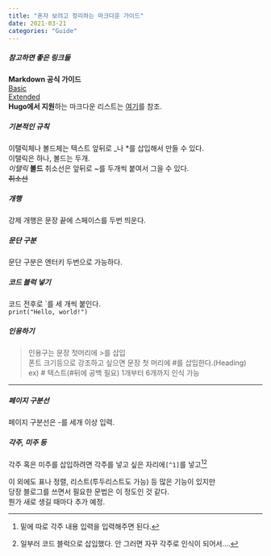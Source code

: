 ```yaml
---
title: "혼자 보려고 정리하는 마크다운 가이드"
date: 2021-03-21
categories: "Guide"
---
```

##### 참고하면 좋은 링크들
**Markdown 공식 가이드**  
[Basic](https://www.markdownguide.org/basic-syntax/)  
[Extended](https://www.markdownguide.org/extended-syntax/)  
**Hugo에서 지원**하는 마크다운 리스트는 [여기](https://www.markdownguide.org/tools/hugo/)를 참조.

##### 기본적인 규칙
이탤릭체나 볼드체는 텍스트 앞뒤로 _나 *를 삽입해서 만들 수 있다.  
이탤릭은 하나, 볼드는 두개.  
*이탤릭* __볼드__
취소선은 앞뒤로 ~를 두개씩 붙여서 그을 수 있다.  
~~취소선~~


##### 개행
강제 개행은 문장 끝에 스페이스를 두번 띄운다.  


##### 문단 구분
문단 구분은 엔터키 두번으로 가능하다.  
<!--~~내가 쓰는 테마는 #으로 소제목을 붙임으로써 우측에 색인 기능을 지원하는데, 이상하게 ##, ### 밖에 인식을 못한다.~~  
해결법: config 파일에 아래의 코드를 추가한다.  
```
[markup]
  [markup.tableOfContents]
    endLevel = 6 #default 3
    ordered = false
    startLevel = 1 #default 2
```-->
##### 코드 블럭 넣기
코드 전후로 `를 세 개씩 붙인다.  
```print("Hello, world!")```


##### 인용하기
>인용구는 문장 첫머리에 >를 삽입  
폰트 크기등으로 강조하고 싶으면 문장 첫 머리에 #를 삽입한다.(Heading)  
ex) # 텍스트(#뒤에 공백 필요) 1개부터 6개까지 인식 가능

---
##### 페이지 구분선
페이지 구분선은 -를 세개 이상 입력.

##### 각주, 미주 등
각주 혹은 미주를 삽입하려면 각주를 넣고 싶은 자리에```[^1]```를 넣고[^1][^2]


이 외에도 표나 정렬, 리스트(투두리스트도 가능) 등 많은 기능이 있지만  
당장 블로그를 쓰면서 필요한 문법은 이 정도인 것 같다.  
뭔가 새로 생길 때마다 추가 예정.

[^1]: 밑에 따로 각주 내용 입력을 입력해주면 된다.
[^2]: 일부러 코드 블럭으로 삽입했다. 안 그러면 자꾸 각주로 인식이 되어서....
